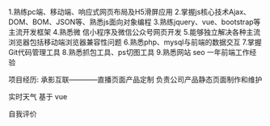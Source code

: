 1.熟练pc端、移动端、响应式网页布局及H5滑屏应用
2.掌握js核心技术Ajax、DOM、BOM、JSON等、熟悉js面向对象编程
3.熟练jquery、vue、bootstrap等主流开发框架
4.熟悉微 信小程序及微信公众号网页开发
5.能够独立解决各种主流浏览器包括移动端浏览器兼容性问题
6.熟悉php、mysql与前端的数据交互
7.掌握Git代码管理工具
8.熟悉抓包工具、ps切图工具
9.熟悉网站 seo
一年前端工作经验

项目经历:
承影互联————直播页面产品定制
 负责公司产品静态页面制作和维护
 
实时天气
    基于 vue

自我评价

